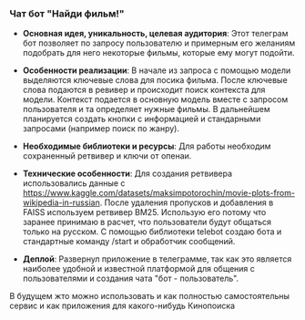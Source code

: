 
### Чат бот "Найди фильм!"


- **Основная идея, уникальность, целевая аудитория**: 
Этот телеграм бот позволяет по запросу пользователю и примерным его желаниям подобрать для него некоторые фильмы, которые ему могут подойти.


- **Особенности реализации**: 
В начале из запроса с помощью модели выделяются ключевые слова для посика фильма. После ключевые слова подаются в ревивер и происходит поиск контекста для модели.
Контекст подается в основную модель вместе с запросом пользователя и та определяет нужные фильмы.
В дальнейшем планируется создать кнопки с информацией и стандарными запросами (например поиск по жанру).


- **Необходимые библиотеки и ресурсы**: 
Для работы необходим сохраненный ретвивер и ключи от опенаи.


- **Технические особенности**:
Для создания ретвивера использовались данные с https://www.kaggle.com/datasets/maksimpotorochin/movie-plots-from-wikipedia-in-russian.
После удаления пропусков и добавления в FAISS используем ретвивер BM25. Использую его потому что заранее принимаю в расчет, что пользователи будут общаться только на русском.
С помощью библиотеки telebot создаю бота и стандартные команду /start и обработчик сообщений.


- **Деплой**:
Развернул приложение в телеграмме, так как это является наиболее удобной и известной платформой для общения с пользователями и создания чата "бот - пользователь".  


В будущем жто можно использовать и как полностью самостоятельны сервис и как приложения для какого-нибудь Кинопоиска

